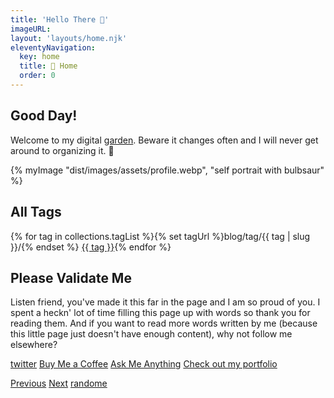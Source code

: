 ```yaml
---
title: 'Hello There 👋'
imageURL: 
layout: 'layouts/home.njk'
eleventyNavigation:
  key: home
  title: 🐀 Home
  order: 0
---
```

  <section class="indexgrid grid grid-cols-6 sm:gap-10">
 			<div class="md:col-span-2 col-span-6">

<h2 class="font-sans"><span class="text-teal-500 bg-teal-100 rounded-3xl px-4 mb-4">Good Day!</span></h2>
<p class="font-serif bg-blue-50 rounded-xl p-4 mt-4">Welcome to my digital <a href="https://maggieappleton.com/garden-history">garden</a>. Beware it changes often and I will never get around to organizing it. 🐋</p>
      
   </div>
      <div class="md:col-span-4 col-span-6">
 {% myImage "dist/images/assets/profile.webp", "self portrait with bulbsaur" %}      
 </div> 
  <div class="md:col-span-3 col-span-6 bg-purple-200 bg-opacity-40 backdrop-blur-lg sm:rounded-3xl overflow-hidden p-4" style="background-image: url(/images/bg/trees.avif);">
  
  <h2 class="text-4xl my-5 text-yellow-500 font-serif">All Tags</h2>
     <p class="text-sm my-2">
    {% for tag in collections.tagList %}{% set tagUrl %}blog/tag/{{ tag | slug }}/{% endset %} <a class="inline-block m-1 rounded-2xl bg-teal-500 font-bold text-sm text-yellow-50 p-2 hover:bg-yellow-100 hover:text-slate-600 hover:border-yellow-400 hover:shadow-lg hover:shadow-orange-400/50 hover:border-2" href="{{ tagUrl | url }}">{{ tag }}</a>{% endfor %}
    </p>         
      </div>

<div class="md:col-span-3 col-span-6 sm:rounded-3xl bg-yellow-100 overflow-hidden p-4">
  

## Please Validate Me

Listen friend, you've made it this far in the page and I am so proud of you. I spent a heckn' lot of time filling this page up with words so thank you for reading them. And if you want to read more words written by me (because this little page just doesn't have enough content), why not follow me elsewhere?

[twitter](https://twitter.com/smolcodes) [Buy Me a Coffee](https://ko-fi.com/softthemes) [Ask Me Anything](https://rep.ly/smolcodes) [Check out my portfolio](https://smolcodes.netlify.app/) 

</div>
        </section>


[Previous](https://dg-webring.netlify.app/prev) [Next](https://dg-webring.netlify.app/next) [randome](https://dg-webring.netlify.app/random)

